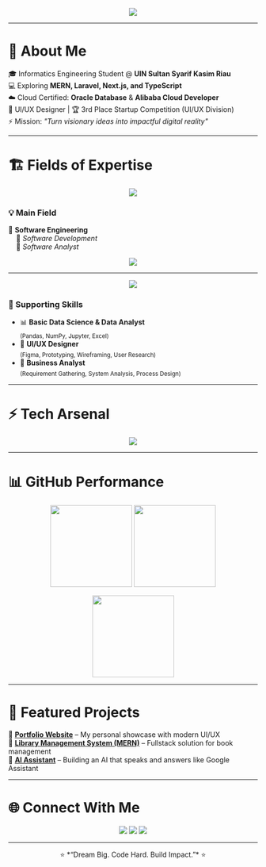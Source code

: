 <!-- Banner -->
<p align="center">
  <img src="https://readme-typing-svg.herokuapp.com?font=Fira+Code&size=28&duration=3000&pause=1000&color=1E90FF&center=true&vCenter=true&width=850&lines=Hi%2C+I'm+Raka+Sabri+👋;Fullstack+Developer+%7C+Cloud+Explorer+%7C+UI%2FUX+Designer;Transforming+Ideas+into+Digital+Reality+🚀" />
</p>

---

# 💫 About Me  
🎓 Informatics Engineering Student @ **UIN Sultan Syarif Kasim Riau**  
💻 Exploring **MERN, Laravel, Next.js, and TypeScript**  
☁️ Cloud Certified: **Oracle Database** & **Alibaba Cloud Developer**  
🎨 UI/UX Designer | 🏆 3rd Place Startup Competition (UI/UX Division)  
⚡ Mission: *"Turn visionary ideas into impactful digital reality"*  

---

# 🏗️ Fields of Expertise  

<p align="center">
  <img src="https://img.shields.io/badge/⚡-Software%20Engineering-blue?style=for-the-badge&logo=visualstudiocode&logoColor=white" />
</p>

### 💡 Main Field  
🚀 **Software Engineering**  
&nbsp;&nbsp;&nbsp;&nbsp;🔹 *Software Development*  
&nbsp;&nbsp;&nbsp;&nbsp;🔹 *Software Analyst*  
<p align="center">
  <img src="https://img.shields.io/badge/Focus-Transforming%20Ideas%20into%20Scalable%20Solutions-1E90FF?style=flat-square" />
</p>

---

<p align="center">
  <img src="https://img.shields.io/badge/🌟-Supporting%20Skills-grey?style=for-the-badge&logo=rocket&logoColor=white" />
</p>

### 🔧 Supporting Skills  
- 📊 **Basic Data Science & Data Analyst**  
  <sub>(Pandas, NumPy, Jupyter, Excel)</sub>  
- 🎨 **UI/UX Designer**  
  <sub>(Figma, Prototyping, Wireframing, User Research)</sub>  
- 💼 **Business Analyst**  
  <sub>(Requirement Gathering, System Analysis, Process Design)</sub>  

---

# ⚡ Tech Arsenal  
<p align="center">
  <img src="https://skillicons.dev/icons?i=html,css,js,ts,react,next,tailwind,php,laravel,nodejs,express,mongodb,mysql,java,python,go,git,github,vscode,figma,docker" />
</p>

---

# 📊 GitHub Performance
<p align="center">
  <img src="https://github-readme-stats.vercel.app/api?username=rakamiracle&show_icons=true&theme=radical&hide_border=true&count_private=true" height="165" />
  <img src="https://github-readme-streak-stats.herokuapp.com?user=rakamiracle&theme=radical&hide_border=true" height="165" />
</p>

<p align="center">
  <img src="https://github-readme-stats.vercel.app/api/top-langs/?username=rakamiracle&layout=compact&theme=radical&hide_border=true" height="165" />
</p>

---

# 🚀 Featured Projects  
🔹 [**Portfolio Website**](https://github.com/rakasabri/portfolio) – My personal showcase with modern UI/UX  
🔹 [**Library Management System (MERN)**](https://github.com/rakasabri/library-system) – Fullstack solution for book management  
🔹 [**AI Assistant**](#) – Building an AI that speaks and answers like Google Assistant  

---

# 🌐 Connect With Me  
<p align="center">
  <a href="https://www.linkedin.com/in/rakasabri" target="_blank"><img src="https://img.shields.io/badge/LinkedIn-0077B5.svg?style=for-the-badge&logo=linkedin&logoColor=white" /></a>
  <a href="https://www.instagram.com/rakasabri" target="_blank"><img src="https://img.shields.io/badge/Instagram-E4405F.svg?style=for-the-badge&logo=instagram&logoColor=white" /></a>
  <a href="mailto:rakasabri@gmail.com" target="_blank"><img src="https://img.shields.io/badge/Gmail-D14836.svg?style=for-the-badge&logo=gmail&logoColor=white" /></a>
</p>

---

<p align="center">
  ⭐ *“Dream Big. Code Hard. Build Impact.”* ⭐  
</p>
